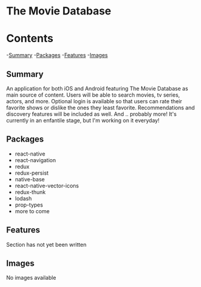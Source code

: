 # The Movie Database


# Contents
-[Summary](#summary)
-[Packages](#packages)
-[Features](#features)
-[Images](#images)

## Summary

An application for both iOS and Android featuring The Movie Database as main source of content. Users will be able to search movies, tv series, actors, and more. Optional login is available so that users can rate their favorite shows or dislike the ones they least favorite. Recommendations and discovery features will be included as well. And .. probably more! It's currently in an enfantile stage, but I'm working on it everyday!

## Packages
- react-native
- react-navigation
- redux
- redux-persist
- native-base
- react-native-vector-icons
- redux-thunk
- lodash
- prop-types
- more to come


## Features

Section has not yet been written


## Images

No images available
